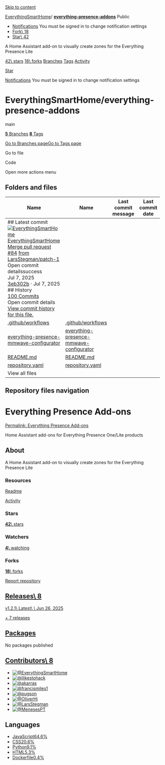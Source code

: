 [Skip to content](https://github.com/EverythingSmartHome/everything-presence-addons#start-of-content)

[EverythingSmartHome](https://github.com/EverythingSmartHome)/ **[everything-presence-addons](https://github.com/EverythingSmartHome/everything-presence-addons)** Public

- [Notifications](https://github.com/login?return_to=%2FEverythingSmartHome%2Feverything-presence-addons) You must be signed in to change notification settings
- [Fork\\
18](https://github.com/login?return_to=%2FEverythingSmartHome%2Feverything-presence-addons)
- [Star\\
42](https://github.com/login?return_to=%2FEverythingSmartHome%2Feverything-presence-addons)


A Home Assistant add-on to visually create zones for the Everything Presence Lite


[42\\
stars](https://github.com/EverythingSmartHome/everything-presence-addons/stargazers) [18\\
forks](https://github.com/EverythingSmartHome/everything-presence-addons/forks) [Branches](https://github.com/EverythingSmartHome/everything-presence-addons/branches) [Tags](https://github.com/EverythingSmartHome/everything-presence-addons/tags) [Activity](https://github.com/EverythingSmartHome/everything-presence-addons/activity)

[Star](https://github.com/login?return_to=%2FEverythingSmartHome%2Feverything-presence-addons)

[Notifications](https://github.com/login?return_to=%2FEverythingSmartHome%2Feverything-presence-addons) You must be signed in to change notification settings

# EverythingSmartHome/everything-presence-addons

main

[**5** Branches](https://github.com/EverythingSmartHome/everything-presence-addons/branches) [**8** Tags](https://github.com/EverythingSmartHome/everything-presence-addons/tags)

[Go to Branches page](https://github.com/EverythingSmartHome/everything-presence-addons/branches)[Go to Tags page](https://github.com/EverythingSmartHome/everything-presence-addons/tags)

Go to file

Code

Open more actions menu

## Folders and files

| Name | Name | Last commit message | Last commit date |
| --- | --- | --- | --- |
| ## Latest commit<br>[![EverythingSmartHome](https://avatars.githubusercontent.com/u/53482654?v=4&size=40)](https://github.com/EverythingSmartHome)[EverythingSmartHome](https://github.com/EverythingSmartHome/everything-presence-addons/commits?author=EverythingSmartHome)<br>[Merge pull request](https://github.com/EverythingSmartHome/everything-presence-addons/commit/3eb302b8222d6ce44ae871f7edca49c36afe9857) [#84](https://github.com/EverythingSmartHome/everything-presence-addons/pull/84) [from LarsStegman/patch-1](https://github.com/EverythingSmartHome/everything-presence-addons/commit/3eb302b8222d6ce44ae871f7edca49c36afe9857)<br>Open commit detailssuccess<br>Jul 7, 2025<br>[3eb302b](https://github.com/EverythingSmartHome/everything-presence-addons/commit/3eb302b8222d6ce44ae871f7edca49c36afe9857) · Jul 7, 2025<br>## History<br>[100 Commits](https://github.com/EverythingSmartHome/everything-presence-addons/commits/main/) <br>Open commit details<br>[View commit history for this file.](https://github.com/EverythingSmartHome/everything-presence-addons/commits/main/) |
| [.github/workflows](https://github.com/EverythingSmartHome/everything-presence-addons/tree/main/.github/workflows "This path skips through empty directories") | [.github/workflows](https://github.com/EverythingSmartHome/everything-presence-addons/tree/main/.github/workflows "This path skips through empty directories") |  |  |
| [everything-presence-mmwave-configurator](https://github.com/EverythingSmartHome/everything-presence-addons/tree/main/everything-presence-mmwave-configurator "everything-presence-mmwave-configurator") | [everything-presence-mmwave-configurator](https://github.com/EverythingSmartHome/everything-presence-addons/tree/main/everything-presence-mmwave-configurator "everything-presence-mmwave-configurator") |  |  |
| [README.md](https://github.com/EverythingSmartHome/everything-presence-addons/blob/main/README.md "README.md") | [README.md](https://github.com/EverythingSmartHome/everything-presence-addons/blob/main/README.md "README.md") |  |  |
| [repository.yaml](https://github.com/EverythingSmartHome/everything-presence-addons/blob/main/repository.yaml "repository.yaml") | [repository.yaml](https://github.com/EverythingSmartHome/everything-presence-addons/blob/main/repository.yaml "repository.yaml") |  |  |
| View all files |

## Repository files navigation

# Everything Presence Add-ons

[Permalink: Everything Presence Add-ons](https://github.com/EverythingSmartHome/everything-presence-addons#everything-presence-add-ons)

Home Assistant add-ons for Everything Presence One/Lite products

## About

A Home Assistant add-on to visually create zones for the Everything Presence Lite


### Resources

[Readme](https://github.com/EverythingSmartHome/everything-presence-addons#readme-ov-file)

[Activity](https://github.com/EverythingSmartHome/everything-presence-addons/activity)

### Stars

[**42**\\
stars](https://github.com/EverythingSmartHome/everything-presence-addons/stargazers)

### Watchers

[**4**\\
watching](https://github.com/EverythingSmartHome/everything-presence-addons/watchers)

### Forks

[**18**\\
forks](https://github.com/EverythingSmartHome/everything-presence-addons/forks)

[Report repository](https://github.com/contact/report-content?content_url=https%3A%2F%2Fgithub.com%2FEverythingSmartHome%2Feverything-presence-addons&report=EverythingSmartHome+%28user%29)

## [Releases\  8](https://github.com/EverythingSmartHome/everything-presence-addons/releases)

[v1.2.1\\
Latest\\
\\
Jun 26, 2025](https://github.com/EverythingSmartHome/everything-presence-addons/releases/tag/v1.2.1)

[\+ 7 releases](https://github.com/EverythingSmartHome/everything-presence-addons/releases)

## [Packages](https://github.com/users/EverythingSmartHome/packages?repo_name=everything-presence-addons)

No packages published

## [Contributors\  8](https://github.com/EverythingSmartHome/everything-presence-addons/graphs/contributors)

- [![@EverythingSmartHome](https://avatars.githubusercontent.com/u/53482654?s=64&v=4)](https://github.com/EverythingSmartHome)
- [![@ilikestohack](https://avatars.githubusercontent.com/u/47259933?s=64&v=4)](https://github.com/ilikestohack)
- [![@akarras](https://avatars.githubusercontent.com/u/1495237?s=64&v=4)](https://github.com/akarras)
- [![@francismiles1](https://avatars.githubusercontent.com/u/28559506?s=64&v=4)](https://github.com/francismiles1)
- [![@pugson](https://avatars.githubusercontent.com/u/6843656?s=64&v=4)](https://github.com/pugson)
- [![@OliverHi](https://avatars.githubusercontent.com/u/9283757?s=64&v=4)](https://github.com/OliverHi)
- [![@LarsStegman](https://avatars.githubusercontent.com/u/9332816?s=64&v=4)](https://github.com/LarsStegman)
- [![@MenesesPT](https://avatars.githubusercontent.com/u/31192225?s=64&v=4)](https://github.com/MenesesPT)

## Languages

- [JavaScript64.6%](https://github.com/EverythingSmartHome/everything-presence-addons/search?l=javascript)
- [CSS20.6%](https://github.com/EverythingSmartHome/everything-presence-addons/search?l=css)
- [Python9.1%](https://github.com/EverythingSmartHome/everything-presence-addons/search?l=python)
- [HTML5.3%](https://github.com/EverythingSmartHome/everything-presence-addons/search?l=html)
- [Dockerfile0.4%](https://github.com/EverythingSmartHome/everything-presence-addons/search?l=dockerfile)